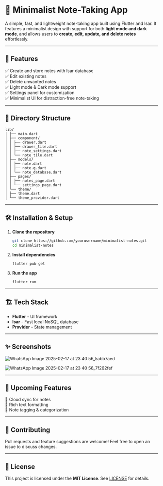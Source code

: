# 📝 Minimalist Note-Taking App

A simple, fast, and lightweight note-taking app built using Flutter and Isar. It features a minimalist design with support for both **light mode and dark mode**, and allows users to **create, edit, update, and delete notes** effortlessly.

---

## 📌 Features

✅ Create and store notes with Isar database  
✅ Edit existing notes  
✅ Delete unwanted notes  
✅ Light mode & Dark mode support  
✅ Settings panel for customization  
✅ Minimalist UI for distraction-free note-taking  

---

## 📂 Directory Structure

```
lib/
│ ├── main.dart
│ ├── component/
│ │ ├── drawer.dart
│ │ ├── drawer_tile.dart
│ │ ├── note_settings.dart
│ │ └── note_tile.dart
│ ├── models/
│ │ ├── note.dart
│ │ ├── note.g.dart
│ │ └── note_database.dart
│ ├── pages/
│ │ ├── notes_page.dart
│ │ └── settings_page.dart
│ └── theme/
│ ├── theme.dart
│ └── theme_provider.dart
```

---

## 🛠️ Installation & Setup

1. **Clone the repository**
   ```bash
   git clone https://github.com/yourusername/minimalist-notes.git
   cd minimalist-notes
   ```
2. **Install dependencies**
   ```bash
   flutter pub get
   ```
3. **Run the app**
   ```bash
   flutter run
   ```

---

## 🏗️ Tech Stack

- **Flutter** - UI framework
- **Isar** - Fast local NoSQL database
- **Provider** - State management

---

## ✨ Screenshots

![WhatsApp Image 2025-02-17 at 23 40 56_5abb7aed](https://github.com/user-attachments/assets/bf02528c-a829-4315-98ee-47aa69b36657)

![WhatsApp Image 2025-02-17 at 23 40 56_7f262fef](https://github.com/user-attachments/assets/55ce220f-3f04-4c4c-80a8-9a12cc77e5c6)

---

## 📌 Upcoming Features

🚀 Cloud sync for notes  
🚀 Rich text formatting  
🚀 Note tagging & categorization  

---

## 🤝 Contributing

Pull requests and feature suggestions are welcome! Feel free to open an issue to discuss changes.

---

## 📜 License

This project is licensed under the **MIT License**. See [LICENSE](LICENSE) for details.

